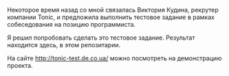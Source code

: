 
Некоторое время назад со мной связалась Виктория Кудина, рекрутер
компании Tonic, и предложила выполнить тестовое задание в рамках
собеседования на позицию программиста.

Я решил попробовать сделать это тестовое задание.
Результат находится здесь, в этом репозитарии.

На сайте http://tonic-test.de.co.ua/ можно посмотреть на демонстрацию проекта.
